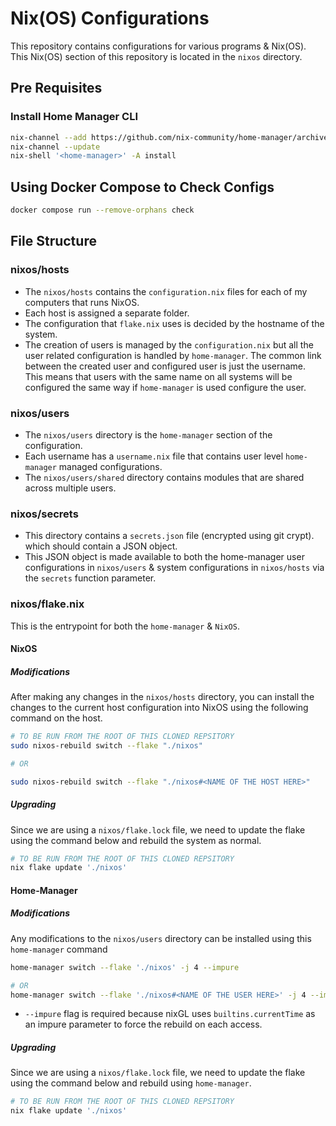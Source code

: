 # Nix(OS) Configurations

This repository contains configurations for various programs & Nix(OS).
This Nix(OS) section of this repository is located in the `nixos` directory. 

## Pre Requisites
### Install Home Manager CLI
```bash
nix-channel --add https://github.com/nix-community/home-manager/archive/master.tar.gz home-manager
nix-channel --update
nix-shell '<home-manager>' -A install
```

## Using Docker Compose to Check Configs

```bash
docker compose run --remove-orphans check
```

## File Structure
### nixos/hosts

- The `nixos/hosts` contains the `configuration.nix` files for each of my computers that runs NixOS. 
- Each host is assigned a separate folder. 
- The configuration that `flake.nix` uses is decided by the hostname of the system.
- The creation of users is managed by the `configuration.nix` but all the user related configuration is handled by `home-manager`. The common link between the created user and configured user is just the username. This means that users with the same name on all systems will be configured the same way if `home-manager` is used configure the user.

### nixos/users
- The `nixos/users` directory is the `home-manager` section of the configuration.
- Each username has a `username.nix` file that contains user level `home-manager` managed configurations.
- The `nixos/users/shared` directory contains modules that are shared across multiple users.

### nixos/secrets

- This directory contains a `secrets.json` file (encrypted using git crypt). which should contain a JSON object.
- This JSON object is made available to both the home-manager user configurations in `nixos/users` & system configurations in `nixos/hosts` via the `secrets` function parameter.

### nixos/flake.nix

This is the entrypoint for both the `home-manager` & `NixOS`. 

#### NixOS
##### Modifications

After making any changes in the `nixos/hosts` directory, you can install the changes to the current host configuration into NixOS using the following command on the host.

```bash
# TO BE RUN FROM THE ROOT OF THIS CLONED REPSITORY
sudo nixos-rebuild switch --flake "./nixos"

# OR 

sudo nixos-rebuild switch --flake "./nixos#<NAME OF THE HOST HERE>"
```

##### Upgrading 
Since we are using a `nixos/flake.lock` file, we need to update the flake using the command below and rebuild the system as normal.

```bash
# TO BE RUN FROM THE ROOT OF THIS CLONED REPSITORY
nix flake update './nixos'
```

#### Home-Manager
##### Modifications

Any modifications to the `nixos/users` directory can be installed using this `home-manager` command

```bash
home-manager switch --flake './nixos' -j 4 --impure

# OR 
home-manager switch --flake './nixos#<NAME OF THE USER HERE>' -j 4 --impure
```

* `--impure` flag is required because nixGL uses `builtins.currentTime` as an impure parameter to force the rebuild on each access.

##### Upgrading

Since we are using a `nixos/flake.lock` file, we need to update the flake using the command below and rebuild using `home-manager`.

```bash
# TO BE RUN FROM THE ROOT OF THIS CLONED REPSITORY
nix flake update './nixos'
